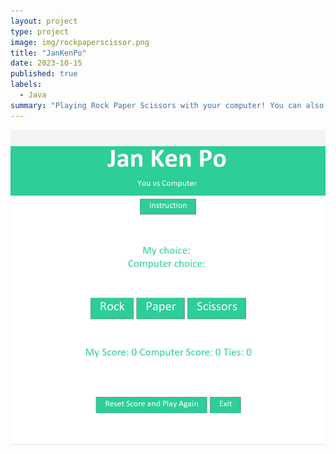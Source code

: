 ```yaml
---
layout: project
type: project
image: img/rockpaperscissor.png
title: "JanKenPo"
date: 2023-10-15
published: true
labels:
  - Java
summary: "Playing Rock Paper Scissors with your computer! You can also see the results in the ICS211 folder, the 'scores.txt' file."
---
```



<img class="img-fluid" src="../img/JanKenPo.png">
